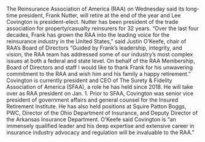 The Reinsurance Association of America (RAA) on Wednesday said its long-time president, Frank Nutter, will retire at the end of the year and Lee Covington is president-elect.
Nutter has been president of the trade association for property/casualty reinsurers for 32 years.
“Over the last four decades, Frank has grown the RAA into the leading voice for the reinsurance industry in the United States,” said Justin O’Keefe, chair of RAA’s Board of Directors “Guided by Frank’s leadership, integrity, and vision, the RAA team has addressed some of our industry’s most complex issues at both a federal and state level. On behalf of the RAA Membership, Board of Directors and staff I would like to thank Frank for his unwavering commitment to the RAA and wish him and his family a happy retirement.”
Covington is currently president and CEO of The Surety & Fidelity Association of America (SFAA), a role he has held since 2018. He will take over as RAA president on Jan. 1. Prior to SFAA, Covington was senior vice president of government affairs and general counsel for the Insured Retirement Institute. He has also held positions at Squire Patton Boggs, PWC, Director of the Ohio Department of Insurance, and Deputy Director of the Arkansas Insurance Department.
O’Keefe said Covington is “an immensely qualified leader and his deep expertise and extensive career in insurance industry advocacy and regulation will be invaluable to the RAA.”